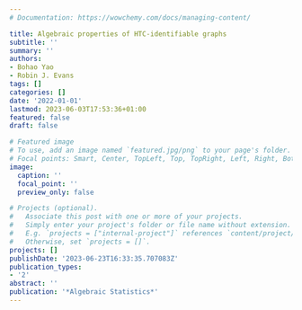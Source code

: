 ```yaml
---
# Documentation: https://wowchemy.com/docs/managing-content/

title: Algebraic properties of HTC-identifiable graphs
subtitle: ''
summary: ''
authors:
- Bohao Yao
- Robin J. Evans
tags: []
categories: []
date: '2022-01-01'
lastmod: 2023-06-03T17:53:36+01:00
featured: false
draft: false

# Featured image
# To use, add an image named `featured.jpg/png` to your page's folder.
# Focal points: Smart, Center, TopLeft, Top, TopRight, Left, Right, BottomLeft, Bottom, BottomRight.
image:
  caption: ''
  focal_point: ''
  preview_only: false

# Projects (optional).
#   Associate this post with one or more of your projects.
#   Simply enter your project's folder or file name without extension.
#   E.g. `projects = ["internal-project"]` references `content/project/deep-learning/index.md`.
#   Otherwise, set `projects = []`.
projects: []
publishDate: '2023-06-23T16:33:35.707083Z'
publication_types:
- '2'
abstract: ''
publication: '*Algebraic Statistics*'
---
```

